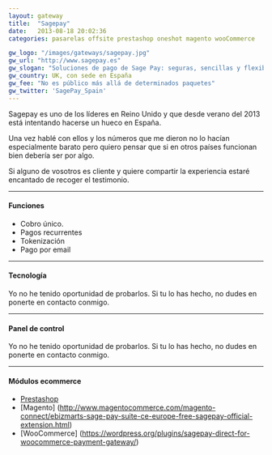 ```yaml
---
layout: gateway
title:  "Sagepay"
date:   2013-08-18 20:02:36
categories: pasarelas offsite prestashop oneshot magento wooCommerce

gw_logo: "/images/gateways/sagepay.jpg"
gw_url: "http://www.sagepay.es"
gw_slogan: "Soluciones de pago de Sage Pay: seguras, sencillas y flexibles."
gw_country: UK, con sede en España
gw_fee: "No es público más allá de determinados paquetes"
gw_twitter: 'SagePay_Spain'
---
```


Sagepay es uno de los líderes en Reino Unido y que desde verano del 2013 está intentando hacerse un hueco en España. 

Una vez hablé con ellos y los números que me dieron no lo hacían especialmente barato pero quiero pensar que si en otros países funcionan bien debería ser por algo.

Si alguno de vosotros es cliente y quiere compartir la experiencia estaré encantado de recoger el testimonio.

-------------

#### Funciones

- Cobro único.
- Pagos recurrentes
- Tokenización
- Pago por email

-------------

#### Tecnología

Yo no he tenido oportunidad de probarlos. Si tu lo has hecho, no dudes en ponerte en contacto conmigo.


-------------

#### Panel de control

Yo no he tenido oportunidad de probarlos. Si tu lo has hecho, no dudes en ponerte en contacto conmigo.

-------------

#### Módulos ecommerce

- [Prestashop](http://addons.prestashop.com/en/payments-gateways-prestashop-modules/1239-sage-pay-go.html)
- [Magento] (http://www.magentocommerce.com/magento-connect/ebizmarts-sage-pay-suite-ce-europe-free-sagepay-official-extension.html)
- [WooCommerce] (https://wordpress.org/plugins/sagepay-direct-for-woocommerce-payment-gateway/)
